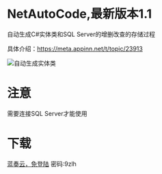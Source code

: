 # NetAutoCode,最新版本1.1
自动生成C#实体类和SQL Server的增删改查的存储过程

具体介绍：https://meta.appinn.net/t/topic/23913

![自动生成实体类](https://z3.ax1x.com/2021/06/04/2YwiTS.png)

# 注意
需要连接SQL Server才能使用

# 下载

[蓝奏云，免登陆](https://wwr.lanzoui.com/b02c4tiub) 密码:9zlh
